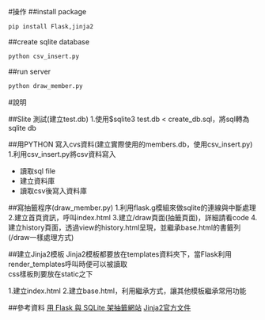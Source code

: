 #操作
##install package
```python
pip install Flask,jinja2
```
##create sqlite database
```python
python csv_insert.py
```
##run server
```python
python draw_member.py
```


#說明

##Slite 測試(建立test.db)
1.使用$sqlite3 test.db < create_db.sql，將sql轉為sqlite db
    
    
##用PYTHON 寫入cvs資料(建立實際使用的members.db，使用csv_insert.py)
1.利用csv_insert.py將csv資料寫入   
  +  讀取sql file
  +  建立資料庫
  +  讀取csv後寫入資料庫   
 

##寫抽籤程序(draw_member.py)
1.利用flask.g模組來做sqlite的連線與中斷處理
2.建立首頁資訊，呼叫index.html
3.建立/draw頁面(抽籤頁面)，詳細請看code
4.建立history頁面，透過view的history.html呈現，並繼承base.html的書籤列(/draw一樣處理方式)    



##建立Jinja2模板
  Jinja2模板都要放在templates資料夾下，當Flask利用render_templates呼叫時便可以被讀取    
  css樣板則要放在static之下

1.建立index.html
2.建立base.html，利用繼承方式，讓其他模板繼承常用功能


##參考資料
[用 Flask 與 SQLite 架抽籤網站](https://blog.liang2.tw/posts/2015/09/flask-draw-member/)
[Jinja2官方文件](http://docs.jinkan.org/docs/flask/tutorial/dbcon.html)
